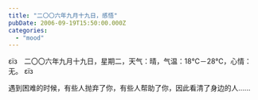 ```yaml
---
title: "二〇〇六年九月十九日，感悟"
pubDate: 2006-09-19T15:50:00.000Z
categories: 
  - "mood"
---
```


εїз　二〇〇六年九月十九日，星期二，天气：晴，气温：18℃－28℃，心情：无。 εїз

  

遇到困难的时候，有些人抛弃了你，有些人帮助了你，因此看清了身边的人......